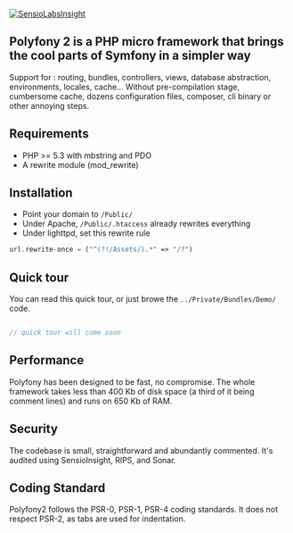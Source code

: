 [![SensioLabsInsight](https://insight.sensiolabs.com/projects/713fa5be-b3d6-4a10-b544-90ef45580ec0/big.png)](https://insight.sensiolabs.com/projects/713fa5be-b3d6-4a10-b544-90ef45580ec0)

## Polyfony 2 is a PHP micro framework that brings the cool parts of Symfony in a simpler way

Support for : routing, bundles, controllers, views, database abstraction, environments, locales, cache… 
Without pre-compilation stage, cumbersome cache, dozens configuration files, composer, cli binary or other annoying steps.


## Requirements
* PHP >= 5.3 with mbstring and PDO
* A rewrite module (mod_rewrite)

## Installation
* Point your domain to `/Public/`
* Under Apache, `/Public/.htaccess` already rewrites everything
* Under lighttpd, set this rewrite rule
```php
url.rewrite-once = ("^(?!/Assets/).*" => "/?")
```

## Quick tour
You can read this quick tour, or just browe the `../Private/Bundles/Demo/` code.

```php

// quick tour will come soon

```

## Performance
Polyfony has been designed to be fast, no compromise.
The whole framework takes less than 400 Kb of disk space (a third of it being comment lines) and runs on 650 Kb of RAM.

## Security
The codebase is small, straightforward and abundantly commented. It's audited using SensioInsight, RIPS, and Sonar.

## Coding Standard
Polyfony2 follows the PSR-0, PSR-1, PSR-4 coding standards. It does not respect PSR-2, as tabs are used for indentation.
